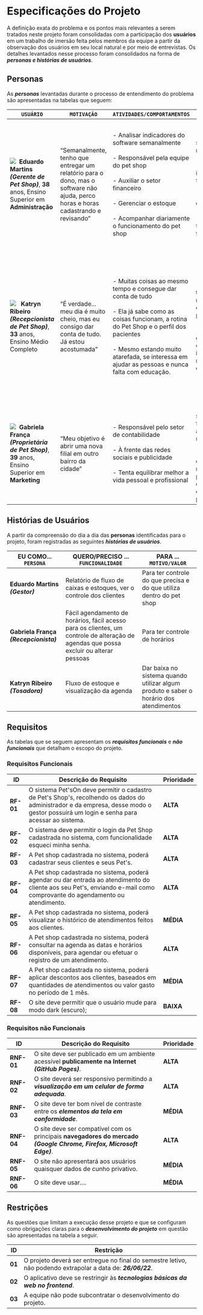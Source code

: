 # Especificações do Projeto

A definição exata do problema e os pontos mais relevantes a serem tratados neste projeto foram consolidadas com a participação dos **usuários** em um trabalho de imersão feita pelos membros da equipe a partir da observação dos usuários em seu local natural e por meio de entrevistas. Os detalhes levantados nesse processo foram consolidados na forma de ***personas e histórias de usuários***.

## Personas

As ***personas*** levantadas durante o processo de entendimento do problema são apresentadas na tabelas que seguem:

| `USUÁRIO` |`MOTIVAÇÃO`| `ATIVIDADES/COMPORTAMENTOS` | ` NECESSIDADES ` |`FRUSTRAÇÕES`|
|----------------------|--------------------|--------------------|------------------------|------------------------|
| <Img src="https://user-images.githubusercontent.com/86859418/188523233-399be60d-ff74-4add-a147-0b14db9eb48c.jpeg">  **Eduardo Martins** ***(Gerente de Pet Shop)***, **38** anos,  Ensino Superior em **Administração** | “Semanalmente, tenho que entregar um relatório para o dono, mas o software não ajuda, perco horas e horas cadastrando e revisando” |- Analisar indicadores do software semanalmente<br/><br/>- Responsável pela equipe do pet shop<br/><br/>- Auxiliar o setor financeiro<br/><br/>- Gerenciar o estoque<br/><br/>- Acompanhar diariamente o funcionamento do pet shop|- Ações diárias sendo mostradas<br/><br/>-  Input de informação facilitado<br/><br/>- Dashboard claro e intuitivo<br/><br/>- Uma ferramenta de fácil utilização|- Tem problema para interpretar os dados<br/><br/>- Ainda utiliza planilhas para complementar<br/><br/>- Perder muito tempo com software<br/><br/>- Não sabe como engajar a equipe no software
| <Img src="https://user-images.githubusercontent.com/86859418/188523365-01f0e9f7-3c7e-48f6-9b65-a04099235bd0.jpeg">   **Katryn Ribeiro** ***(Recepcionista de Pet Shop)***, **33** anos, Ensino Médio Completo | “É verdade... meu dia é muito cheio, mas eu consigo dar conta de tudo. Já estou acostumada” |- Muitas coisas ao mesmo tempo e consegue dar conta de tudo<br/><br/>- Ela já sabe como as coisas funcionam, a rotina do Pet Shop e o perfil dos pacientes<br/><br/>- Mesmo estando muito atarefada, se interessa em ajudar as pessoas e nunca falta com educação.|- Executar suas tarefas de maneira mais eficiente possível<br/><br/>- Gerenciar uma grande quantidade de informações que recebe sem esquecer nada|- Executar manualmente muitas tarefas simples que poderiam ser automatizadas no software<br/><br/>- Enfrentar a resistência dos superiores para tornar digital alguns processos do Pet Shop<br/><br/>- Perder muito tempo com software
| <Img src="https://user-images.githubusercontent.com/86859418/188523328-57766bc3-08fa-49a7-83bb-161137f32401.jpeg">  **Gabriela França** ***(Proprietária de Pet Shop)***, **39** anos, Ensino Superior em **Marketing** | “Meu objetivo é abrir uma nova filial em outro bairro da cidade” |- Responsável pelo setor de contabilidade<br/><br/>- À frente das redes sociais e publicidade<br/><br/>- Tenta equilibrar melhor a vida pessoal e profissional |- Busca soluções que facilitem seu dia a dia como microempresária<br/><br/>- Possibilidade de enviar notificações para atuais clientes e divulgar promoções |- Aumento no número de clientes impactou em demora para retornar no WhatsApp e marcação de horários<br/><br/>- Dificuldade em fidelizar e atrair clientes 

## Histórias de Usuários
 
A partir da compreensão do dia a dia das **personas** identificadas para o projeto, foram registradas as seguintes ***histórias de usuários***. 

|EU COMO... `PERSONA`| QUERO/PRECISO ... `FUNCIONALIDADE` |PARA ... `MOTIVO/VALOR`                 |
|--------------------|------------------------------------|----------------------------------------|
|**Eduardo Martins** ***(Gestor)***|Relatório de fluxo de caixas e estoques, ver o controle dos clientes|Para ter controle do que precisa e do que utiliza dentro do pet shop|
|**Gabriela França** ***(Recepcionista)***|Fácil agendamento de horários, fácil acesso para os clientes, um controle de alteração de agendas que possa excluir ou alterar pessoas|Para ter controle de horários|
|**Katryn Ribeiro** ***(Tosadora)***|Fluxo de estoque e visualização da agenda|Dar baixa no sistema quando utilizar algum produto e saber o horário dos atendimentos|

## Requisitos

As tabelas que se seguem apresentam os ***requisitos funcionais*** e ***não funcionais*** que detalham o escopo do projeto.

### Requisitos Funcionais

|**ID**     | **Descrição do Requisito**  | **Prioridade** |
|-------|-----------------------------------------|----|
|**RF-01**|O sistema Pet'sOn deve permitir o cadastro de Pet's Shop's, recolhendo os dados do administrador e da empresa, desse modo o gestor possuirá um login e senha para acessar ao sistema.|**ALTA**| 
|**RF-02**|O sistema deve permitir o login da Pet Shop cadastrada no sistema, com funcionalidade esqueci minha senha. |**ALTA**| 
|**RF-03**|A Pet shop cadastrada no sistema, poderá cadastrar seus clientes e seus Pet's. |**ALTA**| 
|**RF-04**|A Pet shop cadastrada no sistema, poderá agendar ou dar entrada ao atendimento do cliente aos seu Pet's, enviando e-mail como comprovante do agendamento ou atendimento.|**ALTA**| 
|**RF-05**|A Pet shop cadastrada no sistema, poderá visualizar o histórico de atendimentos feitos aos clientes. |**MÉDIA**|
|**RF-06**|A Pet shop cadastrada no sistema, poderá consultar na agenda as datas e horários disponíveis, para agendar ou efetuar o registro de um atendimento.|**ALTA**|
|**RF-07**|A Pet shop cadastrada no sistema, poderá aplicar descontos aos clientes, baseados em quantidades de atendimentos ou valor gasto no período de 1 mês.|**MÉDIA**|
|**RF-08**|O site deve permitir que o usuário mude para modo dark (escuro);|**BAIXA**|


### Requisitos não Funcionais

|**ID**     | **Descrição do Requisito**  |**Prioridade** |
|-------|-------------------------|----|
|**RNF-01**|O site deve ser publicado em um ambiente acessível **publicamente na Internet** ***(GitHub Pages)***.|**ALTA**| 
|**RNF-02**|O site deverá ser responsivo permitindo a ***visualização em um celular de forma adequada***.|**ALTA**| 
|**RNF-03**|O site deve ter bom nível de contraste entre os ***elementos da tela em conformidade***.|**MÉDIA**| 
|**RNF-04**|O site deve ser compatível com os principais **navegadores do mercado** ***(Google Chrome, Firefox, Microsoft Edge)***.|**ALTA**
|**RNF-05**|O site não apresentará aos usuários quaisquer dados de cunho privativo. |**MÉDIA**|
|**RNF-06**|O site deve usar.... |**MÉDIA**|
 

## Restrições

As questões que limitam a execução desse projeto e que se configuram como 
obrigações claras para o ***desenvolvimento do projeto*** em questão são apresentadas 
na tabela a seguir.


|**ID**|                                           **Restrição**                                                   |
|--|-------------------------------------------------------------------------------------------------------|
|**01**| O projeto deverá ser entregue no final do semestre letivo,  não podendo extrapolar a data de: ***26/06/22***.  |
|**02**| O aplicativo deve se restringir às ***tecnologias básicas da web no frontend***.                          |
|**03**| A equipe não pode subcontratar o desenvolvimento do projeto.                                         |
